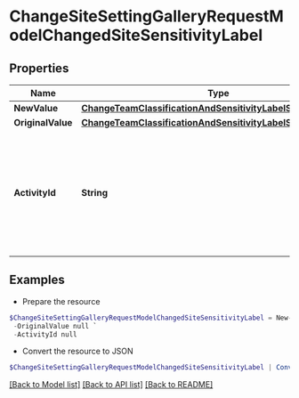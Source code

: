 # ChangeSiteSettingGalleryRequestModelChangedSiteSensitivityLabel
## Properties

Name | Type | Description | Notes
------------ | ------------- | ------------- | -------------
**NewValue** | [**ChangeTeamClassificationAndSensitivityLabelSensitivityLabel**](ChangeTeamClassificationAndSensitivityLabelSensitivityLabel.md) |  | [optional] 
**OriginalValue** | [**ChangeTeamClassificationAndSensitivityLabelSensitivityLabel**](ChangeTeamClassificationAndSensitivityLabelSensitivityLabel.md) |  | [optional] 
**ActivityId** | **String** | An unique identifier for the activity which can be used to find configuration in the dynamic service if it is assign by IT | [optional] 

## Examples

- Prepare the resource
```powershell
$ChangeSiteSettingGalleryRequestModelChangedSiteSensitivityLabel = New-Cloud.Governance.ClientChangeSiteSettingGalleryRequestModelChangedSiteSensitivityLabel  -NewValue null `
 -OriginalValue null `
 -ActivityId null
```

- Convert the resource to JSON
```powershell
$ChangeSiteSettingGalleryRequestModelChangedSiteSensitivityLabel | ConvertTo-JSON
```

[[Back to Model list]](../README.md#documentation-for-models) [[Back to API list]](../README.md#documentation-for-api-endpoints) [[Back to README]](../README.md)

